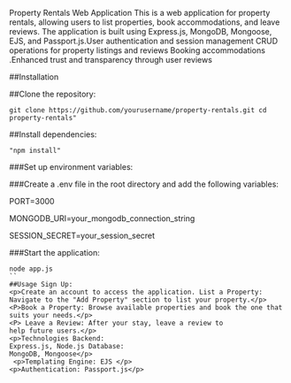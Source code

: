 <p>Property Rentals Web Application This is a web application for property rentals, 
allowing users to list properties, book accommodations, and leave reviews.
The application is built using Express.js, MongoDB, Mongoose, EJS, and 
Passport.js.User authentication and session management CRUD operations for property 
listings and reviews Booking accommodations .Enhanced trust and transparency through user reviews<P>

##Installation

##Clone the repository:
```
git clone https://github.com/yourusername/property-rentals.git cd property-rentals"
```
##Install dependencies:
```
"npm install"
```
###Set up environment variables:

###Create a .env file in the root directory and add the following variables:

PORT=3000

MONGODB_URI=your_mongodb_connection_string

SESSION_SECRET=your_session_secret

###Start the application: 
```
node app.js
``
##Usage Sign Up: 
<p>Create an account to access the application. List a Property: 
Navigate to the "Add Property" section to list your property.</p>
<P>Book a Property: Browse available properties and book the one that 
suits your needs.</p>
<P> Leave a Review: After your stay, leave a review to 
help future users.</p>
<p>Technologies Backend:
Express.js, Node.js Database:
MongoDB, Mongoose</p>
 <p>Templating Engine: EJS </p>
<p>Authentication: Passport.js</p>
